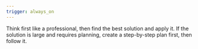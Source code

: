 ```yaml
---
trigger: always_on
---
```


Think first like a professional, then find the best solution and apply it. If the solution is large and requires planning, create a step-by-step plan first, then follow it.
